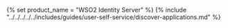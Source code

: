 {% set product_name = "WSO2 Identity Server" %}
{% include "../../../../../includes/guides/user-self-service/discover-applications.md" %}